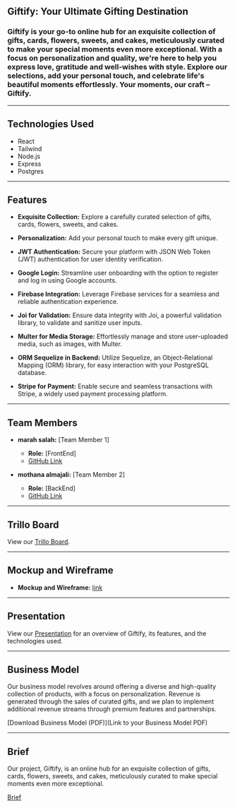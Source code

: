 ## Giftify: Your Ultimate Gifting Destination

### Giftify is your go-to online hub for an exquisite collection of gifts, cards, flowers, sweets, and cakes, meticulously curated to make your special moments even more exceptional. With a focus on personalization and quality, we're here to help you express love, gratitude and well-wishes with style. Explore our selections, add your personal touch, and celebrate life's beautiful moments effortlessly. Your moments, our craft – Giftify.
***
## Technologies Used
- React 
- Tailwind
- Node.js
- Express
- Postgres
***
## Features

- **Exquisite Collection:** Explore a carefully curated selection of gifts, cards, flowers, sweets, and cakes.

- **Personalization:** Add your personal touch to make every gift unique.

- **JWT Authentication:** Secure your platform with JSON Web Token (JWT) authentication for user identity verification.

- **Google Login:** Streamline user onboarding with the option to register and log in using Google accounts.

- **Firebase Integration:** Leverage Firebase services for a seamless and reliable authentication experience.

- **Joi for Validation:** Ensure data integrity with Joi, a powerful validation library, to validate and sanitize user inputs.

- **Multer for Media Storage:** Effortlessly manage and store user-uploaded media, such as images, with Multer.

- **ORM Sequelize in Backend:** Utilize Sequelize, an Object-Relational Mapping (ORM) library, for easy interaction with your PostgreSQL database.

- **Stripe for Payment:** Enable secure and seamless transactions with Stripe, a widely used payment processing platform.
***
## Team Members

- **marah salah:** [Team Member 1]
  - **Role:** [FrontEnd]
  - [GitHub Link](https://github.com/MarahSalah)
  
- **mothana almajali:** [Team Member 2]
  - **Role:** [BackEnd]
  - [GitHub Link](https://github.com/mothana404)
***
## Trillo Board

View our [Trillo Board](https://trello.com/b/hAj9UQ0T/giftify).
***
## Mockup and Wireframe

- **Mockup and Wireframe:** [link](https://www.figma.com/file/KBuXafZUSANK9EEpIymMQ5/Giftify?type=design&node-id=0%3A1&mode=design&t=jQSBJORUKeeU4U33-1)
***
## Presentation

View our [Presentation](https://docs.google.com/document/d/1Rl1EZwlAfO4kraw3ywXYoT6c0Bg60b9uW8mc7DF2kD4/edit?usp=sharing) for an overview of Giftify, its features, and the technologies used.
***
## Business Model

Our business model revolves around offering a diverse and high-quality collection of products, with a focus on personalization. Revenue is generated through the sales of curated gifts, and we plan to implement additional revenue streams through premium features and partnerships.

[Download Business Model (PDF)](Link to your Business Model PDF)
***
## Brief

Our project, Giftify, is an online hub for an exquisite collection of gifts, cards, flowers, sweets, and cakes, meticulously curated to make special moments even more exceptional.

[Brief](https://docs.google.com/document/d/1r3a1puxLWCfrC-IZRZSh3kv6eCMCD7_n-wbBF41Wu_k/edit?usp=sharing)
